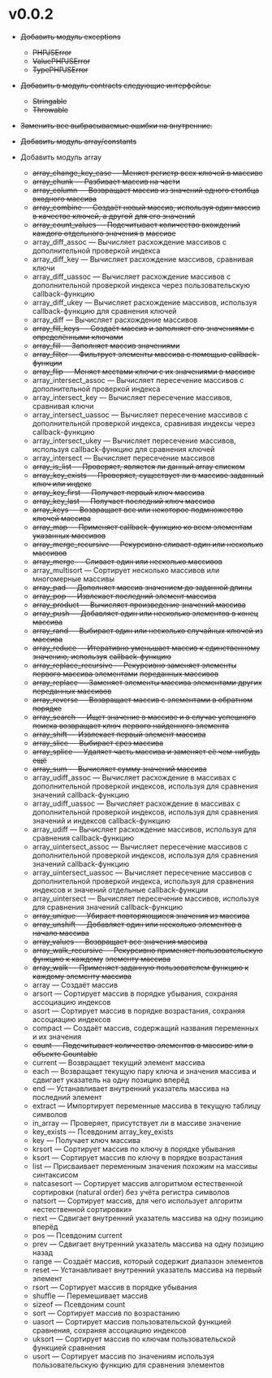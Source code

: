 # v0.0.2

-   ~~Добавить модуль exceptions~~

    -   ~~PHPJSError~~
    -   ~~ValuePHPJSError~~
    -   ~~TypePHPJSError~~

-   ~~Добавить в модуль contracts следующие интерфейсы:~~

    -   ~~Stringable~~
    -   ~~Throwable~~

-   ~~Заменить все выбрасываемые ошибки на внутренние.~~

-   ~~Добавить модуль array/constants~~

-   Добавить модуль array

    -   ~~array_change_key_case — Меняет регистр всех ключей в массиве~~
    -   ~~array_chunk — Разбивает массив на части~~
    -   ~~array_column — Возвращает массив из значений одного столбца входного массива~~
    -   ~~array_combine — Создаёт новый массив, используя один массив в качестве ключей, а другой~~
        ~~для его значений~~
    -   ~~array_count_values — Подсчитывает количество вхождений каждого отдельного значения в~~
        ~~массиве~~
    -   array_diff_assoc — Вычисляет расхождение массивов с дополнительной проверкой индекса
    -   array_diff_key — Вычисляет расхождение массивов, сравнивая ключи
    -   array_diff_uassoc — Вычисляет расхождение массивов с дополнительной проверкой индекса через
        пользовательскую callback-функцию
    -   array_diff_ukey — Вычисляет расхождение массивов, используя callback-функцию для сравнения
        ключей
    -   array_diff — Вычисляет расхождение массивов
    -   ~~array_fill_keys — Создаёт массив и заполняет его значениями с определёнными ключами~~
    -   ~~array_fill — Заполняет массив значениями~~
    -   ~~array_filter — Фильтрует элементы массива с помощью callback-функции~~
    -   ~~array_flip — Меняет местами ключи с их значениями в массиве~~
    -   array_intersect_assoc — Вычисляет пересечение массивов с дополнительной проверкой индекса
    -   array_intersect_key — Вычисляет пересечение массивов, сравнивая ключи
    -   array_intersect_uassoc — Вычисляет пересечение массивов с дополнительной проверкой индекса,
        сравнивая индексы через callback-функцию
    -   array_intersect_ukey — Вычисляет пересечение массивов, используя callback-функцию для
        сравнения ключей
    -   array_intersect — Вычисляет пересечение массивов
    -   ~~array_is_list — Проверяет, является ли данный array списком~~
    -   ~~array_key_exists — Проверяет, существует ли в массиве заданный ключ или индекс~~
    -   ~~array_key_first — Получает первый ключ массива~~
    -   ~~array_key_last — Получает последний ключ массива~~
    -   ~~array_keys — Возвращает все или некоторое подмножество ключей массива~~
    -   ~~array_map — Применяет callback-функцию ко всем элементам указанных массивов~~
    -   ~~array_merge_recursive — Рекурсивно сливает один или несколько массивов~~
    -   ~~array_merge — Сливает один или несколько массивов~~
    -   array_multisort — Сортирует несколько массивов или многомерные массивы
    -   ~~array_pad — Дополняет массив значением до заданной длины~~
    -   ~~array_pop — Извлекает последний элемент массива~~
    -   ~~array_product — Вычисляет произведение значений массива~~
    -   ~~array_push — Добавляет один или несколько элементов в конец массива~~
    -   ~~array_rand — Выбирает один или несколько случайных ключей из массива~~
    -   ~~array_reduce — Итеративно уменьшает массив к единственному значению, используя~~
        ~~callback-функцию~~
    -   ~~array_replace_recursive — Рекурсивно заменяет элементы первого массива элементами~~
        ~~переданных массивов~~
    -   ~~array_replace — Заменяет элементы массива элементами других переданных массивов~~
    -   ~~array_reverse — Возвращает массив с элементами в обратном порядке~~
    -   ~~array_search — Ищет значение в массиве и в случае успешного поиска возвращает ключ~~
        ~~первого найденного элемента~~
    -   ~~array_shift — Извлекает первый элемент массива~~
    -   ~~array_slice — Выбирает срез массива~~
    -   ~~array_splice — Удаляет часть массива и заменяет её чем-нибудь ещё~~
    -   ~~array_sum — Вычисляет сумму значений массива~~
    -   array_udiff_assoc — Вычисляет расхождение в массивах с дополнительной проверкой индексов,
        используя для сравнения значений callback-функцию
    -   array_udiff_uassoc — Вычисляет расхождение в массивах с дополнительной проверкой индексов,
        используя для сравнения значений и индексов callback-функцию
    -   array_udiff — Вычисляет расхождение массивов, используя для сравнения callback-функцию
    -   array_uintersect_assoc — Вычисляет пересечение массивов с дополнительной проверкой индексов,
        используя для сравнения значений callback-функцию
    -   array_uintersect_uassoc — Вычисляет пересечение массивов с дополнительной проверкой индекса,
        используя для сравнения индексов и значений отдельные callback-функции
    -   array_uintersect — Вычисляет пересечение массивов, используя для сравнения значений
        callback-функцию
    -   ~~array_unique — Убирает повторяющиеся значения из массива~~
    -   ~~array_unshift — Добавляет один или несколько элементов в начало массива~~
    -   ~~array_values — Возвращает все значения массива~~
    -   ~~array_walk_recursive — Рекурсивно применяет пользовательскую функцию к каждому~~
        ~~элементу массива~~
    -   ~~array_walk — Применяет заданную пользователем функцию к каждому элементу массива~~
    -   array — Создаёт массив
    -   arsort — Сортирует массив в порядке убывания, сохраняя ассоциацию индексов
    -   asort — Сортирует массив в порядке возрастания, сохраняя ассоциацию индексов
    -   compact — Создаёт массив, содержащий названия переменных и их значения
    -   ~~count — Подсчитывает количество элементов в массиве или в объекте Countable~~
    -   current — Возвращает текущий элемент массива
    -   each — Возвращает текущую пару ключа и значения массива и сдвигает указатель на одну позицию
        вперёд
    -   end — Устанавливает внутренний указатель массива на последний элемент
    -   extract — Импортирует переменные массива в текущую таблицу символов
    -   in_array — Проверяет, присутствует ли в массиве значение
    -   key_exists — Псевдоним array_key_exists
    -   key — Получает ключ массива
    -   krsort — Сортирует массив по ключу в порядке убывания
    -   ksort — Сортирует массив по ключу в порядке возрастания
    -   list — Присваивает переменным значения похожим на массивы синтаксисом
    -   natcasesort — Сортирует массив алгоритмом естественной сортировки (natural order) без учёта
        регистра символов
    -   natsort — Сортирует массив, для чего использует алгоритм «естественной сортировки»
    -   next — Сдвигает внутренний указатель массива на одну позицию вперёд
    -   pos — Псевдоним current
    -   prev — Сдвигает внутренний указатель массива на одну позицию назад
    -   range — Создаёт массив, который содержит диапазон элементов
    -   reset — Устанавливает внутренний указатель массива на первый элемент
    -   rsort — Сортирует массив в порядке убывания
    -   shuffle — Перемешивает массив
    -   sizeof — Псевдоним count
    -   sort — Сортирует массив по возрастанию
    -   uasort — Сортирует массив пользовательской функцией сравнения, сохраняя ассоциацию индексов
    -   uksort — Сортирует массив по ключам пользовательской функцией сравнения
    -   usort — Сортирует массив по значениям используя пользовательскую функцию для сравнения
        элементов
